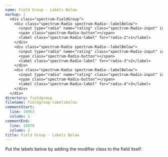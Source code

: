 ```yaml
---
name: Field Group - Labels Below
markup: |
  <div class="spectrum-FieldGroup">
    <div class="spectrum-Radio spectrum-Radio--labelBelow">
      <input type="radio" name="rating" class="spectrum-Radio-input" id="radio-2">
      <span class="spectrum-Radio-button"></span>
      <label class="spectrum-Radio-label" for="radio-2">1</label>
    </div>
    <div class="spectrum-Radio spectrum-Radio--labelBelow">
      <input type="radio" name="rating" class="spectrum-Radio-input" id="radio-3">
      <span class="spectrum-Radio-button"></span>
      <label class="spectrum-Radio-label" for="radio-3">2</label>
    </div>
    <div class="spectrum-Radio spectrum-Radio--labelBelow">
      <input type="radio" name="rating" class="spectrum-Radio-input" id="radio-4">
      <span class="spectrum-Radio-button"></span>
      <label class="spectrum-Radio-label" for="radio-4">3</label>
    </div>
  </div>
directory: fieldgroup
filename: fieldgroup-labelsbelow
commentStart:
  line: 10953
  column: 1
commentEnd:
  line: 10978
  column: 2
title: Field Group - Labels Below
---
```

Put the labels below by adding the modifier class to the field itself.